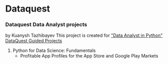 # Dataquest
### Dataquest Data Analyst projects
by Kuanysh Tazhibayev
This project is created for ["Data Analyst in Python" DataQuest Guided Projects](https://app.dataquest.io/)
1. Python for Data Science: Fundamentals
   - Profitable App Profiles for the App Store and Google Play Markets
